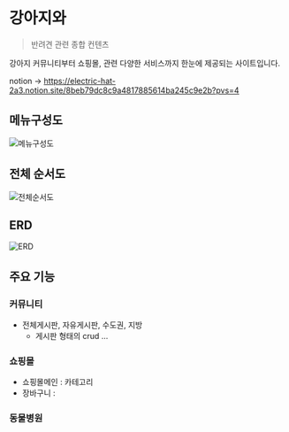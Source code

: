 # 강아지와

> 반려견 관련 종합 컨텐츠

강아지 커뮤니티부터 쇼핑몰, 관련 다양한 서비스까지 한눈에 제공되는 사이트입니다. 

notion -> https://electric-hat-2a3.notion.site/8beb79dc8c9a4817885614ba245c9e2b?pvs=4

## 메뉴구성도
![메뉴구성도](https://github.com/Starrain96/withPuppy_Master/assets/124110590/6384e2e5-65b3-4466-82ac-97d04d62d016)

## 전체 순서도
![전체순서도](https://github.com/Starrain96/withPuppy_Master/assets/124110590/a574f767-53ff-4835-854e-1118c347a047)

## ERD
![ERD](https://github.com/Starrain96/withPuppy_Master/assets/124110590/e0ebb260-e554-4839-8532-cf882dd04f5a)

## 주요 기능

### 커뮤니티
- 전체게시판, 자유게시판, 수도권, 지방
  - 게시판 형태의 crud ...

### 쇼핑몰
- 쇼핑몰메인 : 카테고리 
- 장바구니 : 


### 동물병원



